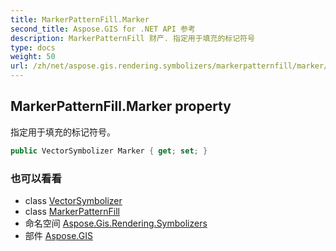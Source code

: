 ```yaml
---
title: MarkerPatternFill.Marker
second_title: Aspose.GIS for .NET API 参考
description: MarkerPatternFill 财产. 指定用于填充的标记符号
type: docs
weight: 50
url: /zh/net/aspose.gis.rendering.symbolizers/markerpatternfill/marker/
---
```

## MarkerPatternFill.Marker property

指定用于填充的标记符号。

```csharp
public VectorSymbolizer Marker { get; set; }
```

### 也可以看看

* class [VectorSymbolizer](../../vectorsymbolizer/)
* class [MarkerPatternFill](../)
* 命名空间 [Aspose.Gis.Rendering.Symbolizers](../../markerpatternfill/)
* 部件 [Aspose.GIS](../../../)


